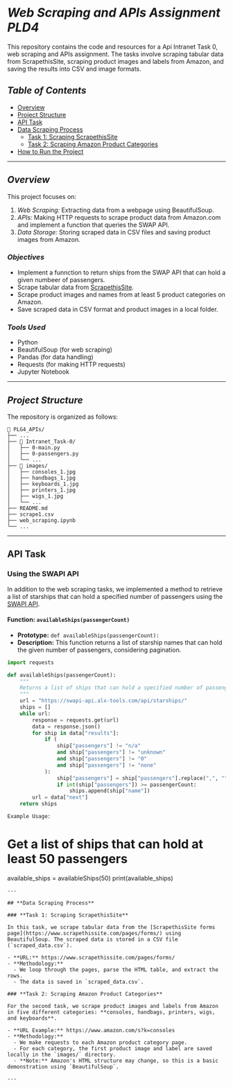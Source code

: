 # *Web Scraping and APIs Assignment PLD4*

This repository contains the code and resources for a Api Intranet Task 0, web scraping and APIs assignment. The tasks involve scraping tabular data from ScrapethisSite, scraping product images and labels from Amazon, and saving the results into CSV and image formats.

## *Table of Contents*
- [Overview](#overview)
- [Project Structure](#project-structure)
- [API Task](#api-task)
- [Data Scraping Process](#data-scraping-process)
  - [Task 1: Scraping ScrapethisSite](#task-1-scraping-scrapethissite)
  - [Task 2: Scraping Amazon Product Categories](#task-2-scraping-amazon-product-categories)
- [How to Run the Project](#how-to-run-the-project)

---

## *Overview*

This project focuses on:
1. *Web Scraping:* Extracting data from a webpage using BeautifulSoup.
2. *APIs:* Making HTTP requests to scrape product data from Amazon.com and implement a function that queries the SWAP API.
3. *Data Storage:* Storing scraped data in CSV files and saving product images from Amazon.

### *Objectives*
- Implement a funnction to return ships from the SWAP API that can hold a given numbeer of passengers.
- Scrape tabular data from [ScrapethisSite](https://www.scrapethissite.com/pages/forms/).
- Scrape product images and names from at least 5 product categories on Amazon.
- Save scraped data in CSV format and product images in a local folder.
  
### *Tools Used*
- Python
- BeautifulSoup (for web scraping)
- Pandas (for data handling)
- Requests (for making HTTP requests)
- Jupyter Notebook

---

## *Project Structure*

The repository is organized as follows:

    📁 PLG4_APIs/
    ├── ...
    ├── 📁 Intranet_Task-0/  
    │   ├── 0-main.py 
    │   ├── 0-passengers.py             
    │   └── ...  
    ├── 📁 images/   
    │   ├── consoles_1.jpg  
    │   ├── handbags_1.jpg     
    │   ├── keyboards_1.jpg     
    │   ├── printers_1.jpg    
    │   ├── wigs_1.jpg    
    │   └── ...  
    ├── README.md
    ├── scrape1.csv  
    ├── web_scraping.ipynb
    └── ...

---

## **API Task**

### **Using the SWAPI API**

In addition to the web scraping tasks, we implemented a method to retrieve a list of starships that can hold a specified number of passengers using the [SWAPI API](https://swapi.dev/).

#### **Function: `availableShips(passengerCount)`**

- **Prototype:** `def availableShips(passengerCount):`
- **Description:** This function returns a list of starship names that can hold the given number of passengers, considering pagination.

```python
import requests

def availableShips(passengerCount):
    """
    Returns a list of ships that can hold a specified number of passengers.
    """
    url = "https://swapi-api.alx-tools.com/api/starships/"
    ships = []
    while url:
        response = requests.get(url)
        data = response.json()
        for ship in data["results"]:
            if (
                ship["passengers"] != "n/a"
                and ship["passengers"] != "unknown"
                and ship["passengers"] != "0"
                and ship["passengers"] != "none"
            ):
                ship["passengers"] = ship["passengers"].replace(",", "")
                if int(ship["passengers"]) >= passengerCount:
                    ships.append(ship["name"])
        url = data["next"]
    return ships

Example Usage:
```
# Get a list of ships that can hold at least 50 passengers
available_ships = availableShips(50)
print(available_ships)

```
---

## **Data Scraping Process**

### **Task 1: Scraping ScrapethisSite**

In this task, we scrape tabular data from the [ScrapethisSite forms page](https://www.scrapethissite.com/pages/forms/) using BeautifulSoup. The scraped data is stored in a CSV file (`scraped_data.csv`).

- **URL:** https://www.scrapethissite.com/pages/forms/
- **Methodology:** 
  - We loop through the pages, parse the HTML table, and extract the rows.
  - The data is saved in `scraped_data.csv`.

### **Task 2: Scraping Amazon Product Categories**

For the second task, we scrape product images and labels from Amazon in five different categories: **consoles, handbags, printers, wigs, and keyboards**.

- **URL Example:** https://www.amazon.com/s?k=consoles
- **Methodology:** 
  - We make requests to each Amazon product category page.
  - For each category, the first product image and label are saved locally in the `images/` directory.
  - **Note:** Amazon's HTML structure may change, so this is a basic demonstration using `BeautifulSoup`.

---


